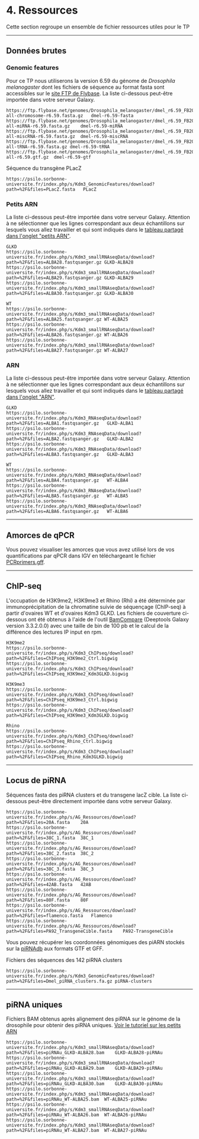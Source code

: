 # 4. Ressources
	
Cette section regroupe un ensemble de fichier ressources utiles pour le TP

--------------------------------------------------------------------------------
## Données brutes

### Genomic features

Pour ce TP nous utiliserons la version 6.59 du génome de *Drosophila melanogaster* dont les fichiers de séquence au format fasta sont accessibles sur le [site FTP de Flybase](https://ftp.flybase.net/genomes/Drosophila_melanogaster/dmel_r6.59_FB2024_04/fasta/).
La liste ci-dessous peut-être importée dans votre serveur Galaxy. 

```
https://ftp.flybase.net/genomes/Drosophila_melanogaster/dmel_r6.59_FB2024_04/fasta/dmel-all-chromosome-r6.59.fasta.gz	dmel-r6.59-fasta
https://ftp.flybase.net/genomes/Drosophila_melanogaster/dmel_r6.59_FB2024_04/fasta/dmel-all-miRNA-r6.59.fasta.gz	dmel-r6.59-miRNA
https://ftp.flybase.net/genomes/Drosophila_melanogaster/dmel_r6.59_FB2024_04/fasta/dmel-all-miscRNA-r6.59.fasta.gz	dmel-r6.59-miscRNA
https://ftp.flybase.net/genomes/Drosophila_melanogaster/dmel_r6.59_FB2024_04/fasta/dmel-all-tRNA-r6.59.fasta.gz	dmel-r6.59-tRNA
https://ftp.flybase.net/genomes/Drosophila_melanogaster/dmel_r6.59_FB2024_04/gtf/dmel-all-r6.59.gtf.gz	dmel-r6.59-gtf
```

Séquence du transgène PLacZ
```
https://psilo.sorbonne-universite.fr/index.php/s/Kdm3_GenomicFeatures/download?path=%2F&files=PLacZ.fasta	PLacZ
```

### Petits ARN

La liste ci-dessous peut-être importée dans votre serveur Galaxy. Attention à ne sélectionner que les lignes correspondant aux deux échantillons sur lesquels vous allez travailler et qui sont indiqués dans le [tableau partagé dans l'onglet "petits ARN"](https://docs.google.com/spreadsheets/d/1aOcIwFhsY8qtf-cb1hz1NWUmFlfvU1sVO73e-tBzybs/edit?gid=243437883).

```
GLKD
https://psilo.sorbonne-universite.fr/index.php/s/Kdm3_smallRNAseqData/download?path=%2F&files=ALBA28.fastqsanger.gz	GLKD-ALBA28
https://psilo.sorbonne-universite.fr/index.php/s/Kdm3_smallRNAseqData/download?path=%2F&files=ALBA29.fastqsanger.gz	GLKD-ALBA29
https://psilo.sorbonne-universite.fr/index.php/s/Kdm3_smallRNAseqData/download?path=%2F&files=ALBA30.fastqsanger.gz	GLKD-ALBA30

WT
https://psilo.sorbonne-universite.fr/index.php/s/Kdm3_smallRNAseqData/download?path=%2F&files=ALBA25.fastqsanger.gz	WT-ALBA25
https://psilo.sorbonne-universite.fr/index.php/s/Kdm3_smallRNAseqData/download?path=%2F&files=ALBA26.fastqsanger.gz	WT-ALBA26
https://psilo.sorbonne-universite.fr/index.php/s/Kdm3_smallRNAseqData/download?path=%2F&files=ALBA27.fastqsanger.gz	WT-ALBA27
```

### ARN

La liste ci-dessous peut-être importée dans votre serveur Galaxy. Attention à ne sélectionner que les lignes correspondant aux deux échantillons sur lesquels vous allez travailler et qui sont indiqués dans le [tableau partagé dans l'onglet "ARN"](https://docs.google.com/spreadsheets/d/1aOcIwFhsY8qtf-cb1hz1NWUmFlfvU1sVO73e-tBzybs/edit?gid=418538100).

```
GLKD
https://psilo.sorbonne-universite.fr/index.php/s/Kdm3_RNAseqData/download?path=%2F&files=ALBA1.fastqsanger.gz	GLKD-ALBA1
https://psilo.sorbonne-universite.fr/index.php/s/Kdm3_RNAseqData/download?path=%2F&files=ALBA2.fastqsanger.gz	GLKD-ALBA2
https://psilo.sorbonne-universite.fr/index.php/s/Kdm3_RNAseqData/download?path=%2F&files=ALBA3.fastqsanger.gz	GLKD-ALBA3

WT
https://psilo.sorbonne-universite.fr/index.php/s/Kdm3_RNAseqData/download?path=%2F&files=ALBA4.fastqsanger.gz	WT-ALBA4
https://psilo.sorbonne-universite.fr/index.php/s/Kdm3_RNAseqData/download?path=%2F&files=ALBA5.fastqsanger.gz	WT-ALBA5
https://psilo.sorbonne-universite.fr/index.php/s/Kdm3_RNAseqData/download?path=%2F&files=ALBA6.fastqsanger.gz	WT-ALBA6
```

--------------------------------------------------------------------------------
## Amorces de qPCR

Vous pouvez visualiser les amorces que vous avez utilisé lors de vos quantifications par qPCR dans IGV en téléchargeant le fichier [PCRprimers.gff](ressources/PCRprimers.gff).

--------------------------------------------------------------------------------
## ChIP-seq

L'occupation de H3K9me2, H3K9me3 et Rhino (Rhi) a été déterminée par immunoprécipitation de la chromatine suivie de séquençage (ChIP-seq) à partir d'ovaires WT et d'ovaires Kdm3 GLKD.
Les fichiers de couverture ci-dessous ont été obtenus à l'aide de l'outil [BamCompare](https://deeptools.readthedocs.io/en/develop/content/tools/bamCompare.html) (Deeptools Galaxy version 3.3.2.0.0)  avec une taille de bin de 100 pb et le calcul de la différence des lectures IP input en rpm.

```
H3K9me2
https://psilo.sorbonne-universite.fr/index.php/s/Kdm3_ChIPseq/download?path=%2F&files=ChIPseq_H3K9me2_Ctrl.bigwig
https://psilo.sorbonne-universite.fr/index.php/s/Kdm3_ChIPseq/download?path=%2F&files=ChIPseq_H3K9me2_Kdm3GLKD.bigwig

H3K9me3
https://psilo.sorbonne-universite.fr/index.php/s/Kdm3_ChIPseq/download?path=%2F&files=ChIPseq_H3K9me3_Ctrl.bigwig
https://psilo.sorbonne-universite.fr/index.php/s/Kdm3_ChIPseq/download?path=%2F&files=ChIPseq_H3K9me3_Kdm3GLKD.bigwig

Rhino
https://psilo.sorbonne-universite.fr/index.php/s/Kdm3_ChIPseq/download?path=%2F&files=ChIPseq_Rhino_Ctrl.bigwig
https://psilo.sorbonne-universite.fr/index.php/s/Kdm3_ChIPseq/download?path=%2F&files=ChIPseq_Rhino_Kdm3GLKD.bigwig
```


--------------------------------------------------------------------------------
## Locus de piRNA

Séquences fasta des piRNA clusters et du transgene lacZ cible. La liste ci-dessous peut-être directement importée dans votre serveur Galaxy.

```
https://psilo.sorbonne-universite.fr/index.php/s/AG_Ressources/download?path=%2F&files=20A.fasta	20A
https://psilo.sorbonne-universite.fr/index.php/s/AG_Ressources/download?path=%2F&files=38C_1.fasta	38C_1
https://psilo.sorbonne-universite.fr/index.php/s/AG_Ressources/download?path=%2F&files=38C_2.fasta	38C_2
https://psilo.sorbonne-universite.fr/index.php/s/AG_Ressources/download?path=%2F&files=38C_3.fasta	38C_3
https://psilo.sorbonne-universite.fr/index.php/s/AG_Ressources/download?path=%2F&files=42AB.fasta	42AB
https://psilo.sorbonne-universite.fr/index.php/s/AG_Ressources/download?path=%2F&files=80F.fasta	80F
https://psilo.sorbonne-universite.fr/index.php/s/AG_Ressources/download?path=%2F&files=flamenco.fasta	Flamenco
https://psilo.sorbonne-universite.fr/index.php/s/AG_Ressources/download?path=%2F&files=PA92_TransgeneCible.fasta	PA92-TransgeneCible
```

Vous pouvez récupérer les coordonnées génomiques des piARN stockés sur la [piRNAdb](https://www.pirnadb.org/download/archive/gff_gtf) aux formats GTF et GFF.

Fichiers des séquences des 142 piRNA clusters

```
https://psilo.sorbonne-universite.fr/index.php/s/Kdm3_GenomicFeatures/download?path=%2F&files=Dmel_piRNA_clusters.fa.gz piRNA-clusters
```

--------------------------------------------------------------------------------
## piRNA uniques

Fichiers BAM obtenus après alignement des piRNA sur le génome de la drosophile pour obtenir des piRNA uniques. [Voir le tutoriel sur les petits ARN](/srna/#conserver-les-pirna-uniques)

```
https://psilo.sorbonne-universite.fr/index.php/s/Kdm3_smallRNAseqData/download?path=%2F&files=piRNAu_GLKD-ALBA28.bam	GLKD-ALBA28-piRNAu
https://psilo.sorbonne-universite.fr/index.php/s/Kdm3_smallRNAseqData/download?path=%2F&files=piRNAu_GLKD-ALBA29.bam	GLKD-ALBA29-piRNAu
https://psilo.sorbonne-universite.fr/index.php/s/Kdm3_smallRNAseqData/download?path=%2F&files=piRNAu_GLKD-ALBA30.bam	GLKD-ALBA30-piRNAu
https://psilo.sorbonne-universite.fr/index.php/s/Kdm3_smallRNAseqData/download?path=%2F&files=piRNAu_WT-ALBA25.bam	WT-ALBA25-piRNAu
https://psilo.sorbonne-universite.fr/index.php/s/Kdm3_smallRNAseqData/download?path=%2F&files=piRNAu_WT-ALBA26.bam	WT-ALBA26-piRNAu
https://psilo.sorbonne-universite.fr/index.php/s/Kdm3_smallRNAseqData/download?path=%2F&files=piRNAu_WT-ALBA27.bam	WT-ALBA27-piRNAu
```

